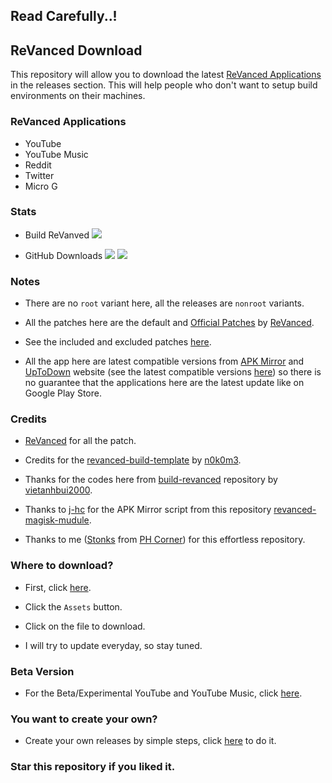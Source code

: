 ## Read Carefully..!

## ReVanced Download
This repository will allow you to download the latest [ReVanced Applications](https://github.com/Ultimatinium/yt/blob/main/Versions/versions.md) in the releases section. This will help people who don't want to setup build environments on their machines.

### ReVanced Applications
- YouTube
- YouTube Music
- Reddit
- Twitter
- Micro G

### Stats
- Build ReVanved
[![](https://github.com/Ultimatinium/yt/actions/workflows/Build%20All.yml/badge.svg)](https://github.com/Ultimatinium/Build%20All/actions/workflows/Build%20All.yml)

- GitHub Downloads
  <a href="https://github.com/Ultimatinium/yt/release">
<img src="https://img.shields.io/github/downloads/Ultimatinium/yt/total?label=Stable%20Version%20Downloads&color=%6BDDD5"></a>
  <a href="https://github.com/Ultimatinium/yt-experimental/release">
<img src="https://img.shields.io/github/downloads/Ultimatinium/yt-experimental/total?label=Beta/Experimental%20Version%20Downloads&color=%6BDDD5"></a>

### Notes
- There are no `root` variant here, all the releases are `nonroot` variants.

- All the patches here are the default and [Official Patches](https://github.com/revanced/revanced-patches) by [ReVanced](https://github.com/revanced).

- See the included and excluded patches [here](https://github.com/Ultimatinium/yt/blob/main/revanced/patches.txt).

- All the app here are latest compatible versions from [APK Mirror](https://www.apkmirror.com) and [UpToDown](https://en.uptodown.com) website (see the latest compatible versions [here](https://github.com/Ultimatinium/yt/blob/main/Versions/versions.md)) so there is no guarantee that the applications here are the latest update like on Google Play Store.

### Credits
- [ReVanced](https://github.com/revanced) for all the patch.

- Credits for the [revanced-build-template](https://github.com/n0k0m3/revanced-build-template) by [n0k0m3](https://github.com/n0k0m3).

- Thanks for the codes here from [build-revanced](https://github.com/vietanhbui2000/build-revanced) repository by [vietanhbui2000](https://github.com/vietanhbui2000).

- Thanks to [j-hc](https://github.com/j-hc) for the APK Mirror script from this repository [revanced-magisk-mudule](https://github.com/j-hc/revanced-magisk-module).

- Thanks to me ([Stonks](https://phcorner.net/members/stonks.1530736) from [PH Corner](https://phcorner.net)) for this effortless repository.

### Where to download?

- First, click [here](https://github.com/Ultimatinium/yt/releases).

- Click the `Assets` button.

- Click on the file to download.

- I will try to update everyday, so stay tuned.

### Beta Version
- For the Beta/Experimental YouTube and YouTube Music, click [here](https://github.com/Ultimatinium/yt-experimental).

### You want to create your own?
- Create your own releases by simple steps, click [here](https://bit.ly/3dhiACW) to do it.

### Star this repository if you liked it.
